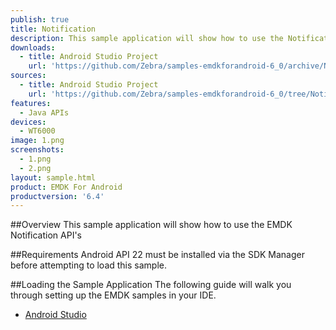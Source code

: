 ```yaml
---
publish: true
title: Notification
description: This sample application will show how to use the Notification APIs
downloads:
  - title: Android Studio Project
    url: 'https://github.com/Zebra/samples-emdkforandroid-6_0/archive/NotificationSample1.zip'
sources:
  - title: Android Studio Project
    url: 'https://github.com/Zebra/samples-emdkforandroid-6_0/tree/NotificationSample1'
features:
  - Java APIs
devices:
  - WT6000
image: 1.png
screenshots:
  - 1.png
  - 2.png
layout: sample.html
product: EMDK For Android
productversion: '6.4'
---
```


##Overview
This sample application will show how to use the EMDK Notification API's

##Requirements
Android API 22 must be installed via the SDK Manager before attempting to load this sample.

##Loading the Sample Application
The following guide will walk you through setting up the EMDK samples in your IDE.

* [Android Studio](/emdk-for-android/6-4/guide/emdksamples_androidstudio)























